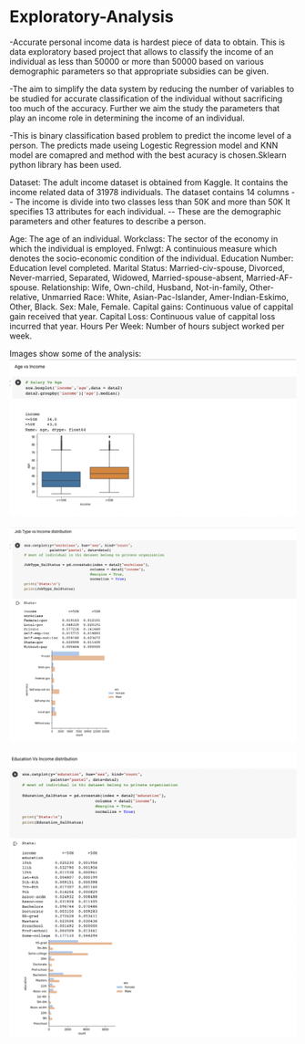 # Exploratory-Analysis
-Accurate personal income data is hardest piece of data to obtain. This is data exploratory based project that allows to classify the 
income of an individual as less than 50000 or more than 50000 based on various demographic parameters so that appropriate subsidies can be given.

-The aim to simplify the data system by reducing the number of variables to be studied for accurate classification of the individual without sacrificing too much of the accuracy. Further we aim the study the parameters that play an income role in determining the income of an individual.

-This is binary classification based problem to predict the income level of a person. The predicts made useing Logestic Regression model and KNN model are comapred and method with the best acuracy is chosen.Sklearn python library has been used.

Dataset:
The adult income dataset is obtained from Kaggle. It contains the income related data of 31978 individuals. 
The dataset contains 14 columns
-- The income is divide into two classes less than 50K and  more than 50K
It specifies 13 attributes for each individual. 
-- These are the demographic parameters and other features to describe a person.
  
Age: The age of an individual. 
Workclass: The sector of the economy in which the individual is employed. 
Fnlwgt: A continuious measure which denotes the socio-economic condition of the individual. 
Education Number: Education level completed. 
Marital Status: Married-civ-spouse, Divorced, Never-married, Separated, Widowed, Married-spouse-absent, Married-AF-spouse. 
Relationship: Wife, Own-child, Husband, Not-in-family, Other-relative, Unmarried 
Race: White, Asian-Pac-Islander, Amer-Indian-Eskimo, Other, Black. 
Sex: Male, Female. 
Capital gains: Continuous value of cappital gain received that year. 
Capital Loss: Continuous value of cappital loss incurred that year. 
Hours Per Week: Number of hours subject worked per week.

Images show some of the analysis:
 ![1](https://github.com/blm3886/Exploratory-Analysis/blob/main/1.png)
 <br><br>
 ![2](https://github.com/blm3886/Exploratory-Analysis/blob/main/2.png)
 <br><br>
 ![4](https://github.com/blm3886/Exploratory-Analysis/blob/main/4.png)
 <br><br>
